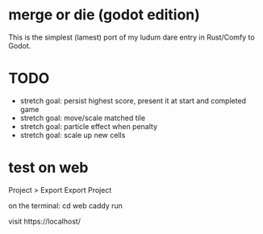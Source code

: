 # merge or die (godot edition)

This is the simplest (lamest) port of my ludum dare entry in Rust/Comfy to Godot.

# TODO

- stretch goal: persist highest score, present it at start and completed game
- stretch goal: move/scale matched tile
- stretch goal: particle effect when penalty
- stretch goal: scale up new cells

# test on web

Project > Export
Export Project

on the terminal:
	cd web
	caddy run

visit https://localhost/
